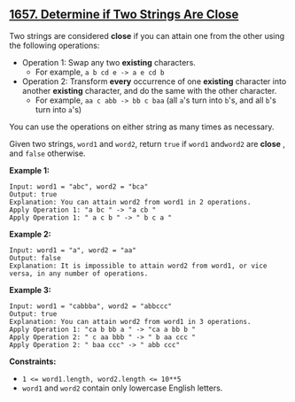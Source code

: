 ## [1657. Determine if Two Strings Are Close](https://leetcode.com/problems/determine-if-two-strings-are-close/) 

Two strings are considered **close** if you can attain one from the other
using the following operations:

  * Operation 1: Swap any two **existing** characters. 
    * For example, `a b cd e -> a e cd b`
  * Operation 2: Transform **every** occurrence of one **existing** character into another **existing** character, and do the same with the other character. 
    * For example, `aa c abb -> bb c baa` (all `a`'s turn into `b`'s, and all `b`'s turn into `a`'s)

You can use the operations on either string as many times as necessary.

Given two strings, `word1` and `word2`, return `true` if `word1` and`word2`
are **close** , and `false` otherwise.



**Example 1:**

    
    
    Input: word1 = "abc", word2 = "bca"
    Output: true
    Explanation: You can attain word2 from word1 in 2 operations.
    Apply Operation 1: "a bc " -> "a cb "
    Apply Operation 1: " a c b " -> " b c a "
    

**Example 2:**

    
    
    Input: word1 = "a", word2 = "aa"
    Output: false
    Explanation: It is impossible to attain word2 from word1, or vice versa, in any number of operations.
    

**Example 3:**

    
    
    Input: word1 = "cabbba", word2 = "abbccc"
    Output: true
    Explanation: You can attain word2 from word1 in 3 operations.
    Apply Operation 1: "ca b bb a " -> "ca a bb b "
    Apply Operation 2: " c aa bbb " -> " b aa ccc "
    Apply Operation 2: " baa ccc" -> " abb ccc"
    



**Constraints:**

  * `1 <= word1.length, word2.length <= 10**5`
  * `word1` and `word2` contain only lowercase English letters.

